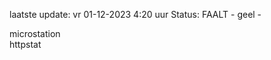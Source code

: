 laatste update: 
vr 01-12-2023  4:20   uur 
Status: FAALT - geel - 
<div class="service R">microstation</div><div class="service G">httpstat</div>